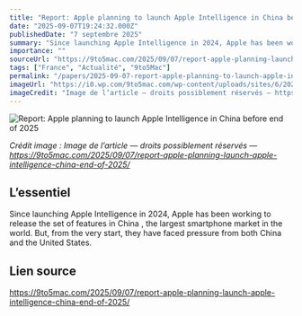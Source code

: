 ```yaml
---
title: "Report: Apple planning to launch Apple Intelligence in China before end of 2025"
date: "2025-09-07T19:24:32.000Z"
publishedDate: "7 septembre 2025"
summary: "Since launching Apple Intelligence in 2024, Apple has been working to release the set of features in China , the largest smartphone market in the world. But, from the very start, they have faced pressure from both China and the United States."
importance: ""
sourceUrl: "https://9to5mac.com/2025/09/07/report-apple-planning-launch-apple-intelligence-china-end-of-2025/"
tags: ["France", "Actualité", "9to5Mac"]
permalink: "/papers/2025-09-07-report-apple-planning-to-launch-apple-intelligence-in-china-before-end-of-2025"
imageUrl: "https://i0.wp.com/9to5mac.com/wp-content/uploads/sites/6/2025/09/apple-intelligence-ios-26-02.jpg?resize=1200%2C628&quality=82&strip=all&ssl=1"
imageCredit: "Image de l’article — droits possiblement réservés — https://9to5mac.com/2025/09/07/report-apple-planning-launch-apple-intelligence-china-end-of-2025/"
---
```


![Report: Apple planning to launch Apple Intelligence in China before end of 2025](https://i0.wp.com/9to5mac.com/wp-content/uploads/sites/6/2025/09/apple-intelligence-ios-26-02.jpg?resize=1200%2C628&quality=82&strip=all&ssl=1)

*Crédit image : Image de l’article — droits possiblement réservés — https://9to5mac.com/2025/09/07/report-apple-planning-launch-apple-intelligence-china-end-of-2025/*

## L’essentiel

Since launching Apple Intelligence in 2024, Apple has been working to release the set of features in China , the largest smartphone market in the world. But, from the very start, they have faced pressure from both China and the United States.

## Lien source

https://9to5mac.com/2025/09/07/report-apple-planning-launch-apple-intelligence-china-end-of-2025/
